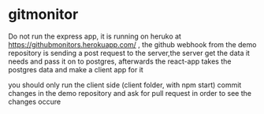 # gitmonitor

Do not run the express app, it is running on heruko at https://githubmonitors.herokuapp.com/ , the github webhook from the demo repository is sending a post request to the server,the server get the data it needs and pass it on to postgres, afterwards the react-app takes the postgres data and make a client app for it

you should only run the client side (client folder, with npm start)
commit changes in the demo repository and ask for pull request in order to see the changes occure
